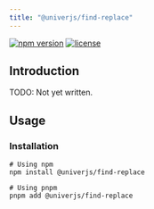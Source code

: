 ```yaml
---
title: "@univerjs/find-replace"
---
```


[![npm version](https://img.shields.io/npm/v/@univerjs/find-replace)](https://npmjs.org/packages/@univerjs/find-replace)
[![license](https://img.shields.io/npm/l/@univerjs/find-replace)](https://img.shields.io/npm/l/@univerjs/find-replace)

## Introduction

TODO: Not yet written.

## Usage

### Installation

```shell
# Using npm
npm install @univerjs/find-replace

# Using pnpm
pnpm add @univerjs/find-replace
```
